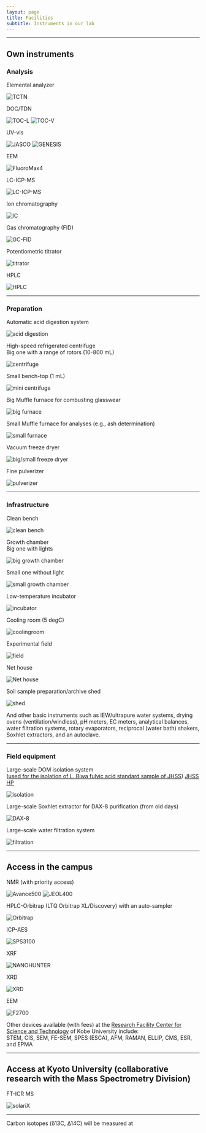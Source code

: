 ```yaml
---
layout: page
title: Facilities
subtitle: Instruments in our lab 
---
```

***
## Own instruments
### Analysis
Elemental analyzer

![TCTN](/assets/img/DSCF9977.jpg)

DOC/TDN

![TOC-L](/assets/img/DSCF9964.jpg)
![TOC-V](/assets/img/DSCF9965.jpg)

UV-vis

![JASCO](/assets/img/DSCF9947.jpg)
![GENESIS](/assets/img/DSCF9948.jpg)

EEM

![FluoroMax4](https://s3-media3.fl.yelpcdn.com/bphoto/cQ1Yoa75m2yUFFbY2xwuqw/348s.jpg)

LC-ICP-MS

![LC-ICP-MS](/assets/img/DSCF9979.jpg)

Ion chromatography

![IC](/assets/img/DSCF9962.jpg)

Gas chromatography (FID)

![GC-FID](/assets/img/DSCF9963.jpg)

Potentiometric titrator

![titrator](/assets/img/DSCF9967.jpg)

HPLC

![HPLC](/assets/img/DSCF9956.jpg)

***
### Preparation
Automatic acid digestion system

![acid digestion](/assets/img/DSCF9972.jpg)

High-speed refrigerated centrifuge  
Big one with a range of rotors (10-800 mL)

![centrifuge](/assets/img/DSCF9957.jpg)

Small bench-top (1 mL)

![mini centrifuge](/assets/img/DSCF9983.jpg)

Big Muffle furnace for combusting glasswear

![big furnace](/assets/img/DSCF9952.jpg)

Small Muffle furnace for analyses (e.g., ash determination)

![small furnace](/assets/img/DSCF9950.jpg)

Vacuum freeze dryer

![big/small freeze dryer](/assets/img/DSCF9954.jpg)

Fine pulverizer

![pulverizer](/assets/img/DSCF9941.jpg)

***
### Infrastructure
Clean bench

![clean bench](/assets/img/DSCF9959.jpg)

Growth chamber  
Big one with lights

![big growth chamber](/assets/img/DSCF9971.jpg)

Small one without light

![small growth chamber](/assets/img/DSCF9973.jpg)

Low-temperature incubator

![incubator](/assets/img/DSCF9960.jpg)

Cooling room (5 degC)

![coolingroom](https://s3-media3.fl.yelpcdn.com/bphoto/cQ1Yoa75m2yUFFbY2xwuqw/348s.jpg)

Experimental field

![field](https://s3-media3.fl.yelpcdn.com/bphoto/cQ1Yoa75m2yUFFbY2xwuqw/348s.jpg)

Net house

![Net house](/assets/img/DSCF9943.jpg)

Soil sample preparation/archive shed

![shed](/assets/img/DSCF9939.jpg)

And other basic instruments such as IEW/ultrapure water systems, drying ovens (ventilation/windless), pH meters, EC meters, analytical balances, water filtration systems, rotary evaporators, reciprocal (water bath) shakers, Soxhlet extractors, and an autoclave.

***
### Field equipment
Large-scale DOM isolation system  
([used for the isolation of L. Biwa fulvic acid standard sample of JHSS](https://researchmap.jp/pika-315/published_papers/3063823/attachment_file.pdf))
[JHSS HP](http://www.research.kobe-u.ac.jp/ans-soil/e_jhss/index.html)

![isolation](https://s3-media3.fl.yelpcdn.com/bphoto/cQ1Yoa75m2yUFFbY2xwuqw/348s.jpg)

Large-scale Soxhlet extractor for DAX-8 purification (from old days)

![DAX-8](/assets/img/DSCF9969.jpg)

Large-scale water filtration system

![filtration](/assets/img/DSCF9976.jpg)

***
## Access in the campus

NMR (with priority access)

![Avance500](https://s3-media3.fl.yelpcdn.com/bphoto/cQ1Yoa75m2yUFFbY2xwuqw/348s.jpg)
![JEOL400](https://s3-media3.fl.yelpcdn.com/bphoto/cQ1Yoa75m2yUFFbY2xwuqw/348s.jpg)

HPLC-Orbitrap (LTQ Orbitrap XL/Discovery) with an auto-sampler

![Orbitrap](/assets/img/Obitrap.jpg)

ICP-AES

![SPS3100](https://s3-media3.fl.yelpcdn.com/bphoto/cQ1Yoa75m2yUFFbY2xwuqw/348s.jpg)

XRF

![NANOHUNTER](https://s3-media3.fl.yelpcdn.com/bphoto/cQ1Yoa75m2yUFFbY2xwuqw/348s.jpg)

XRD

![XRD](https://s3-media3.fl.yelpcdn.com/bphoto/cQ1Yoa75m2yUFFbY2xwuqw/348s.jpg)

EEM

![F2700](https://s3-media3.fl.yelpcdn.com/bphoto/cQ1Yoa75m2yUFFbY2xwuqw/348s.jpg)

Other devices available (with fees) at the [Research Facility Center for Science and Technology](http://www.csrea.kobe-u.ac.jp/kiki_service.html) of Kobe University include:  
STEM, CIS, SEM, FE-SEM, SPES (ESCA), AFM, RAMAN, ELLIP, CMS, ESR, and EPMA

***
## Access at Kyoto University (collaborative research with the Mass Spectrometry Division)

FT-ICR MS

![solariX](https://s3-media3.fl.yelpcdn.com/bphoto/cQ1Yoa75m2yUFFbY2xwuqw/348s.jpg)

***
Carbon isotopes (δ13C, Δ14C) will be measured at 

